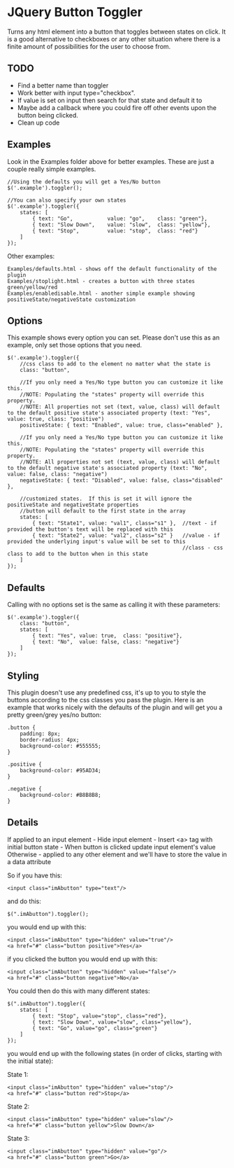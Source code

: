 JQuery Button Toggler
========================

Turns any html element into a button that toggles between states on click.  It is a good alternative to checkboxes or any other situation where there is a finite amount of possibilities for the user to choose from.

TODO
---
* Find a better name than toggler
* Work better with input type="checkbox".
* If value is set on input then search for that state and default it to
* Maybe add a callback where you could fire off other events upon the button being clicked.
* Clean up code

Examples
--- 
Look in the Examples folder above for better examples.  These are just a couple really simple examples.

	//Using the defaults you will get a Yes/No button
	$('.example').toggler();
	
	//You can also specify your own states
	$('.example').toggler({
		states: [
			{ text: "Go", 			value: "go", 	class: "green"},
			{ text: "Slow Down", 	value: "slow", 	class: "yellow"},
			{ text: "Stop", 		value: "stop", 	class: "red"}
		]		
	});

Other examples:

	Examples/defaults.html - shows off the default functionality of the plugin
	Examples/stoplight.html - creates a button with three states green/yellow/red
	Examples/enabledisable.html - another simple example showing positiveState/negativeState customization

Options
---
This example shows every option you can set.  Please don't use this as an example, only set those options that you need.

	$('.example').toggler({
		//css class to add to the element no matter what the state is
		class: "button",	
		
		//If you only need a Yes/No type button you can customize it like this.
		//NOTE: Populating the "states" property will override this property. 
		//NOTE: All properties not set (text, value, class) will default to the default positive state's associated property (text: "Yes", value: true, class: "positive")
		positiveState: { text: "Enabled", value: true, class="enabled" },

		//If you only need a Yes/No type button you can customize it like this.
		//NOTE: Populating the "states" property will override this property. 
		//NOTE: All properties not set (text, value, class) will default to the default negative state's associated property (text: "No", value: false, class: "negative")
		negativeState: { text: "Disabled", value: false, class="disabled" },
			
		//customized states.  If this is set it will ignore the positiveState and negativeState properties
		//button will default to the first state in the array
		states: [
			{ text: "State1", value: "val1", class="s1" }, 	//text - if provided the button's text will be replaced with this
			{ text: "State2", value: "val2", class="s2" }  	//value - if provided the underlying input's value will be set to this
															//class - css class to add to the button when in this state															
		]
	});

Defaults
---
Calling with no options set is the same as calling it with these parameters:

	$('.example').toggler({
		class: "button",
		states: [
			{ text: "Yes", value: true,  class: "positive"},
			{ text: "No",  value: false, class: "negative"}
		]
	});

Styling
---
This plugin doesn't use any predefined css, it's up to you to style the buttons according to the css classes you pass the plugin.  Here is an example that works nicely with the defaults of the plugin and will get you a pretty green/grey yes/no button:

	.button {
		padding: 8px;
		border-radius: 4px;
		background-color: #555555;
	}

	.positive {
		background-color: #95AD34;
	}

	.negative {
		background-color: #B8B8B8;
	}

Details
---
If applied to an input element
	- Hide input element
	- Insert &lt;a&gt; tag with initial button state
	- When button is clicked update input element's value
Otherwise
	- applied to any other element and we'll have to store the value in a data attribute

So if you have this:

	<input class="imAbutton" type="text"/>

and do this:

	$(".imAbutton").toggler();

you would end up with this:

	<input class="imAbutton" type="hidden" value="true"/>
	<a href="#" class="button positive">Yes</a>

if you clicked the button you would end up with this:

	<input class="imAbutton" type="hidden" value="false"/>
	<a href="#" class="button negative">No</a>


You could then do this with many different states:

	$(".imAbutton").toggler({
		states: [
			{ text: "Stop", value="stop", class="red"},
			{ text: "Slow Down", value="slow", class="yellow"},
			{ text: "Go", value="go", class="green"}
		]
	});

you would end up with the following states (in order of clicks, starting with the initial state):

State 1:

	<input class="imAbutton" type="hidden" value="stop"/>
	<a href="#" class="button red">Stop</a>


State 2:

	<input class="imAbutton" type="hidden" value="slow"/>
	<a href="#" class="button yellow">Slow Down</a>


State 3:

	<input class="imAbutton" type="hidden" value="go"/>
	<a href="#" class="button green">Go</a>